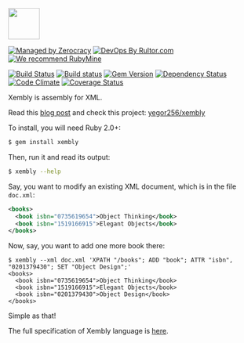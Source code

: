 <img src="http://www.xembly.org/logo.png" width="64px" height="64px" />

[![Managed by Zerocracy](http://www.zerocracy.com/badge.svg)](http://www.zerocracy.com)
[![DevOps By Rultor.com](http://www.rultor.com/b/yegor256/xembly-gem)](http://www.rultor.com/p/yegor256/xembly-gem)
[![We recommend RubyMine](https://www.elegantobjects.org/rubymine.svg)](https://www.jetbrains.com/ruby/)

[![Build Status](https://travis-ci.org/yegor256/xembly-gem.svg)](https://travis-ci.org/yegor256/xembly-gem)
[![Build status](https://ci.appveyor.com/api/projects/status/8e5dsjjemymfg510?svg=true)](https://ci.appveyor.com/project/yegor256/xembly-gem)
[![Gem Version](https://badge.fury.io/rb/xembly.svg)](http://badge.fury.io/rb/xembly)
[![Dependency Status](https://gemnasium.com/yegor256/xembly-gem.svg)](https://gemnasium.com/yegor256/xembly-gem)
[![Code Climate](http://img.shields.io/codeclimate/github/yegor256/xembly-gem.svg)](https://codeclimate.com/github/yegor256/xembly-gem)
[![Coverage Status](https://img.shields.io/coveralls/yegor256/xembly-gem.svg)](https://coveralls.io/r/yegor256/xembly-gem)

Xembly is assembly for XML.

Read this [blog post](http://www.yegor256.com/2014/04/09/xembly-intro.html)
and check this project: [yegor256/xembly](https://github.com/yegor256/xembly)

To install, you will need Ruby 2.0+:

```bash
$ gem install xembly
```

Then, run it and read its output:

```bash
$ xembly --help
```

Say, you want to modify an existing XML document, which is in the file `doc.xml`:

```xml
<books>
  <book isbn="0735619654">Object Thinking</book>
  <book isbn="1519166915">Elegant Objects</book>
</books>
```

Now, say, you want to add one more book there:

```
$ xembly --xml doc.xml 'XPATH "/books"; ADD "book"; ATTR "isbn", "0201379430"; SET "Object Design";'
<books>
  <book isbn="0735619654">Object Thinking</book>
  <book isbn="1519166915">Elegant Objects</book>
  <book isbn="0201379430">Object Design</book>
</books>
```

Simple as that!

The full specification of Xembly language is 
[here](https://github.com/yegor256/xembly).
